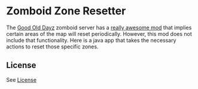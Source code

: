 # Zomboid Zone Resetter

The [Good Old Dayz](http://www.thegoodolddayz.com/) zomboid server has a [really awesome mod](https://steamcommunity.com/sharedfiles/filedetails/?id=2679542152) that implies certain areas of the map will reset periodically. However, this mod does not include that functionality. Here is a java app that takes the necessary actions to reset those specific zones.


## License

See [License](./LICENSE)
